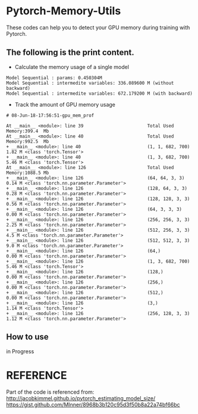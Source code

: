 # Pytorch-Memory-Utils

These codes can help you to detect your GPU memory during training with Pytorch.

## The following is the print content.

- Calculate the memory usage of a single model
```
Model Sequential : params: 0.450304M
Model Sequential : intermedite variables: 336.089600 M (without backward)
Model Sequential : intermedite variables: 672.179200 M (with backward)
```
- Track the amount of GPU memory usage
```
# 08-Jun-18-17:56:51-gpu_mem_prof

At __main__ <module>: line 39                        Total Used Memory:399.4  Mb
At __main__ <module>: line 40                        Total Used Memory:992.5  Mb
+ __main__ <module>: line 40                         (1, 1, 682, 700)     1.82 M <class 'torch.Tensor'>
+ __main__ <module>: line 40                         (1, 3, 682, 700)     5.46 M <class 'torch.Tensor'>
At __main__ <module>: line 126                       Total Used Memory:1088.5 Mb
+ __main__ <module>: line 126                        (64, 64, 3, 3)       0.14 M <class 'torch.nn.parameter.Parameter'>
+ __main__ <module>: line 126                        (128, 64, 3, 3)      0.28 M <class 'torch.nn.parameter.Parameter'>
+ __main__ <module>: line 126                        (128, 128, 3, 3)     0.56 M <class 'torch.nn.parameter.Parameter'>
+ __main__ <module>: line 126                        (64, 3, 3, 3)        0.00 M <class 'torch.nn.parameter.Parameter'>
+ __main__ <module>: line 126                        (256, 256, 3, 3)     2.25 M <class 'torch.nn.parameter.Parameter'>
+ __main__ <module>: line 126                        (512, 256, 3, 3)     4.5 M <class 'torch.nn.parameter.Parameter'>
+ __main__ <module>: line 126                        (512, 512, 3, 3)     9.0 M <class 'torch.nn.parameter.Parameter'>
+ __main__ <module>: line 126                        (64,)                0.00 M <class 'torch.nn.parameter.Parameter'>
+ __main__ <module>: line 126                        (1, 3, 682, 700)     5.46 M <class 'torch.Tensor'>
+ __main__ <module>: line 126                        (128,)               0.00 M <class 'torch.nn.parameter.Parameter'>
+ __main__ <module>: line 126                        (256,)               0.00 M <class 'torch.nn.parameter.Parameter'>
+ __main__ <module>: line 126                        (512,)               0.00 M <class 'torch.nn.parameter.Parameter'>
+ __main__ <module>: line 126                        (3,)                 1.14 M <class 'torch.Tensor'>
+ __main__ <module>: line 126                        (256, 128, 3, 3)     1.12 M <class 'torch.nn.parameter.Parameter'>
```

## How to use

in Progress


# REFERENCE
Part of the code is referenced from:
http://jacobkimmel.github.io/pytorch_estimating_model_size/ 
https://gist.github.com/MInner/8968b3b120c95d3f50b8a22a74bf66bc

